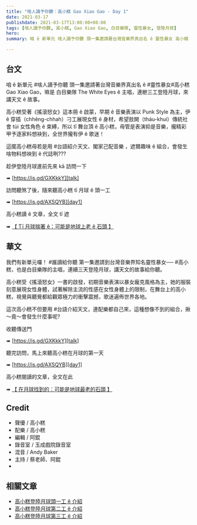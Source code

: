 ```yaml
---
title: "啥人讀予你聽：高小糕 Gao Xiao Gao - Day 1"
date: 2021-03-17
publishdate: 2021-03-17T13:00:00+08:00
tags: [啥人讀予你聽, 高小糕, Gao Xiao Gao, 白目樂隊, 靈性暴女, 登陸月球]
hero:
summary: 咱 ê 新單元 啥人讀予你聽 頭一集邀請著台灣音樂界真出名 ê 靈性暴女 高小糕 Gao Xiao Gao，嘛是 白目樂隊 The White Eyes ê 主唱，連紲三工登陸月球，來講天文 ê 故事。

---
```



## 台文

咱 ê 新單元 #啥人讀予你聽 頭一集邀請著台灣音樂界真出名 ê #靈性暴女#高小糕 Gao Xiao Gao，嘛是 白目樂隊 The White Eyes ê 主唱，連紲三工登陸月球，來講天文 ê 故事。

高小糕受著《搖滾怒女》這本冊 ê 啟蒙，早期 ê 音樂表演以 Punk Style 為主，伊 ê 穿插（chhēng-chhah）刁工展現女性 ê 身材，希望敨開（tháu-khui）傳統社會 tùi 女性角色 ê 束縛，所以 tī 舞台頂 ê 高小糕，毋管是表演抑是音樂，攏精彩甲予逐家料想袂到，全世界攏有伊 ê 歌迷！

這擺高小糕毋若是用 #台語紹介天文、閣家己配音樂 ，遮爾趣味 ê 組合，會發生啥物料想袂到 ê 代誌咧???

趁伊登陸月球進前先來 kā 訪問一下

➠ [https://is.gd/GXKkkY][talk]

訪問聽煞了後，隨來聽高小糕 tī 月球 ê 頭一工

➠ [https://is.gd/AXSQYB][day1]

高小糕讀 ê 文章，全文 tī 遮

➠ [【 Tī 月球揣著 ê：可能是地球上老 ê 石頭 】][article1]


## 華文
我們有新單元囉！ #誰讀給你聽 第一集邀請到台灣音樂界知名靈性暴女── #高小糕，也是白目樂隊的主唱，連續三天登陸月球，講天文的故事給你聽。

高小糕受《搖滾怒女》一書的啟發，初期音樂表演以暴女龐克風格為主，她的服裝刻意展現女性身體，試著解除主流的性感在女性身體上的限制，在舞台上的高小糕，視覺與聽覺都給觀眾極力的衝擊震撼，歌迷遍佈世界各地。

這次高小糕不但要用 #台語介紹天文，連配樂都自己來，這種想像不到的組合，揪～竟～會發生什麼事呢?

收聽傳送門

➠ [https://is.gd/GXKkkY][talk]

聽完訪問，馬上來聽高小糕在月球的第一天

➠ [https://is.gd/AXSQYB][day1]

高小糕閱讀的文章，全文在此

➠ [【 在月球找到的：可能是地球最老的石頭 】][article1]


## Credit

- 聲優 / 高小糕
- 配樂 / 高小糕
- 編輯 / 阿錕
- 錄音室 / 玉成戲院錄音室
- 混音 / Andy Baker
- 主持 / 蔡老師、阿錕
-
## 相關文章

- [高小糕登陸月球頭一工 ê 介紹][intro1]
- [高小糕登陸月球第二工 ê 介紹][intro2]
- [高小糕登陸月球第三工 ê 介紹][intro3]



[talk]: https://is.gd/GXKkkY
[day1]: https://is.gd/AXSQYB
[article1]: https://apod.tw/daily/20210203/
[intro1]: https://apod.tw/bonus/gaoxiaogao-day1/
[intro2]: https://apod.tw/bonus/gaoxiaogao-day2/
[intro3]: https://apod.tw/bonus/gaoxiaogao-day3/
